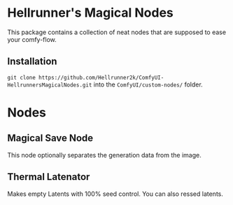 # Hellrunner's Magical Nodes
This package contains a collection of neat nodes that are supposed to ease your comfy-flow.

## Installation
`git clone https://github.com/Hellrunner2k/ComfyUI-HellrunnersMagicalNodes.git` into the `ComfyUI/custom-nodes/` folder.

# Nodes
## Magical Save Node
This node optionally separates the generation data from the image.

## Thermal Latenator
Makes empty Latents with 100% seed control. You can also ressed latents.
